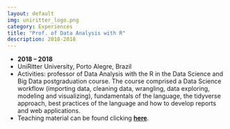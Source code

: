 ```yaml
---
layout: default
img: uniritter_logo.png
category: Experiences
title: "Prof. of Data Analysis with R"
description: 2018-2018
---
```



* __2018 – 2018__
* UniRitter University, Porto Alegre, Brazil
* Activities: professor of Data Analysis with the R in the Data Science and Big Data postgraduation course. The course comprised a Data Science workflow (importing data, cleaning data, wrangling, data exploring, modeling and visualizing), fundamentals of the language, the tidyverse approach, best practices of the language and how to develop reports and web
applications.
* Teaching material can be found clicking [**here**](https://github.com/renanxcortes/data_analysis_with_R_teaching_material).
